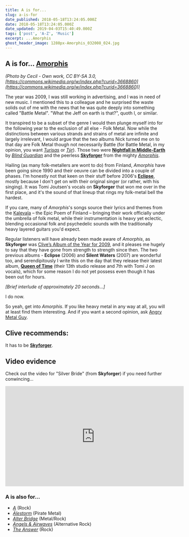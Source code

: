 ```yaml
---
title: A is for...
slug: a-is-for
date_published: 2018-05-18T13:24:05.000Z
date: 2018-05-18T13:24:05.000Z
date_updated: 2019-04-03T15:40:49.000Z
tags: ['post', 'A-Z', 'Music']
excerpt: ...Amorphis
ghost_header_image: 1280px-Amorphis_032008_024.jpg
---
```


## A is for… [Amorphis](http://www.amorphis.net/)

*(Photo by Cecil - Own work, CC BY-SA 3.0, [https://commons.wikimedia.org/w/index.php?curid=3668860](https://commons.wikimedia.org/w/index.php?curid=3668860))*

The year was 2009, I was still working in advertising, and I was in need of new music. I mentioned this to a colleague and he surprised the waste solids out of me with the news that he was quite deeply into something called "Battle Metal". "What the Jeff on earth is that?", quoth I, or similar.

It transpired to be a subset of the genre I would then plunge myself into for the following year to the exclusion of all else - Folk Metal. Now while the distinctions between various strands and strains of metal are infinite and largely irrelevant, I would argue that the two albums Nick turned me on to that day are Folk Metal though not necessarily Battle (for Battle Metal, in my opinion, you want *[Turisas](https://en.wikipedia.org/wiki/Turisas)* or *[Týr](https://en.wikipedia.org/wiki/T%C3%BDr_(band))*). Those two were **[Nightfall in Middle-Earth](https://en.wikipedia.org/wiki/Nightfall_in_Middle-Earth)** by *[Blind Guardian](https://en.wikipedia.org/wiki/Blind_Guardian)* and the peerless **[Skyforger](https://en.wikipedia.org/wiki/Skyforger_(album))** from the mighty *[Amorphis](https://en.wikipedia.org/wiki/Amorphis)*.

Hailing (as many folk-metallers are wont to do) from Finland, *Amorphis* have been going since 1990 and their oeuvre can be divided into a couple of phases. I'm honestly not that keen on their stuff before 2006's **[Eclipse](https://en.wikipedia.org/wiki/Eclipse_(Amorphis_album))**, mostly because I don't get on with their original singer (or rather, with his singing). It was Tomi Joutsen's vocals on **Skyforger** that won me over in the first place, and it's the sound of that lineup that rings my folk-metal bell the hardest.

If you care, many of *Amorphis*'s songs source their lyrics and themes from the [Kalevala](https://en.wikipedia.org/wiki/Kalevala) – the Epic Poem of Finland – bringing their work officially under the umbrella of folk metal, while their instrumentation is heavy yet eclectic, blending occasional folk and psychedelic sounds with the traditionally heavy layered guitars you'd expect.

Regular listeners will have already been made aware of *Amorphis*, as **Skyforger** was [Clive’s Album of the Year for 2009](/clives-album-of-the-year-2009/), and it pleases me hugely to say that they have gone from strength to strength since then. The two previous albums - **Eclipse** (2006) and **Silent Waters** (2007) are wonderful too, and serendipitously I write this on the day that they release their latest album, **[Queen of Time](https://en.wikipedia.org/wiki/Queen_of_Time)** (their 13th studio release and 7th with Tomi J on vocals), which for some reason I do not yet possess even though it has been out for hours.

*[Brief interlude of approximately 20 seconds…]*

I do now.

So yeah, get into *Amorphis*. If you like heavy metal in any way at all, you will at least find them interesting. And if you want a second opinion, ask [Angry Metal Guy](http://www.angrymetalguy.com/amorphis-queen-of-time-review/).

## Clive recommends:

It has to be [**Skyforger**](https://smile.amazon.co.uk/Skyforger-Amorphis/dp/B076PSZNLV/).

## Video evidence

Check out the video for "Silver Bride" (from **Skyforger**) if you need further conwincing…

<iframe width="560" height="315" src="https://www.youtube.com/embed/8qjiWb1O_L4" title="YouTube video player" frameborder="0" allow="accelerometer; autoplay; clipboard-write; encrypted-media; gyroscope; picture-in-picture; web-share" allowfullscreen></iframe>

### A is also for…

- *[A](https://en.wikipedia.org/wiki/A_(band))* (Rock)
- *[Alestorm](https://en.wikipedia.org/wiki/Alestorm)* (Pirate Metal)
- *[Alter Bridge](https://en.wikipedia.org/wiki/Alter_Bridge)* (Metal/Rock)
- *[Angels & Airwaves](https://en.wikipedia.org/wiki/Angels_%26_Airwaves)* (Alternative Rock)
- *[The Answer](https://en.wikipedia.org/wiki/The_Answer_(band))* (Rock)
